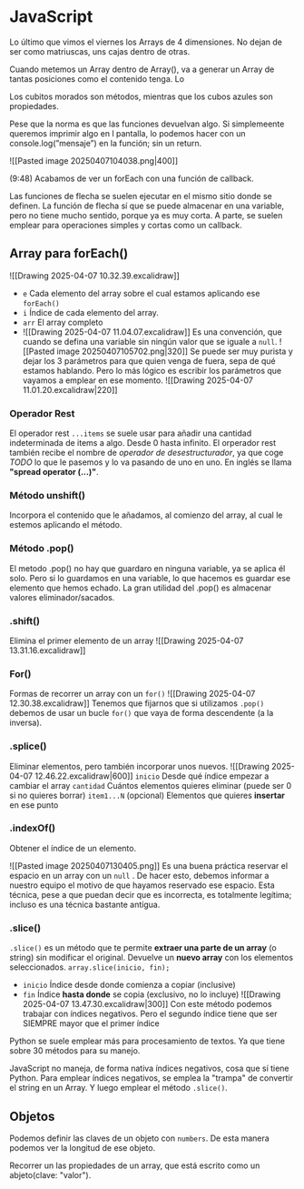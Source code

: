 # JavaScript

Lo último que vimos el viernes los Arrays de 4 dimensiones. No dejan de ser como matriuscas, uns cajas dentro de otras.

Cuando metemos un Array dentro de Array(), va a generar un Array de tantas posiciones como el contenido tenga. Lo

Los cubitos morados son métodos, mientras que los cubos azules son propiedades.

Pese que la norma es que las funciones devuelvan algo. Si simplemeente queremos imprimir algo en l pantalla, lo podemos hacer con un console.log(”mensaje”) en la función; sin un return.

![[Pasted image 20250407104038.png|400]]

(9:48) Acabamos de ver un forEach con una función de callback.

Las funciones de flecha se suelen ejecutar en el mismo sitio donde se definen. La función de flecha sí que se puede almacenar en una variable, pero no tiene mucho sentido, porque ya es muy corta. A parte, se suelen emplear para operaciones simples y cortas como un callback.
## Array para forEach()
![[Drawing 2025-04-07 10.32.39.excalidraw]]
- `e` Cada elemento del array sobre el cual estamos aplicando ese `forEach()`
- `i` Índice de cada elemento del array.
- `arr` El array completo
- ![[Drawing 2025-04-07 11.04.07.excalidraw]]
Es una convención, que cuando se defina una variable sin ningún valor que se iguale a `null`.
![[Pasted image 20250407105702.png|320]]
Se puede ser muy purista y dejar los 3 parámetros para que quien venga de fuera, sepa de qué estamos hablando. Pero lo más lógico es escribir los parámetros que vayamos a emplear en ese momento.
![[Drawing 2025-04-07 11.01.20.excalidraw|220]]
### Operador Rest
El operador rest `...items` se suele usar para añadir una cantidad indeterminada de items a algo. Desde 0 hasta infinito.
El orperador rest también recibe el nombre de *operador de desestructurador*, ya que  coge *TODO* lo que le pasemos y lo va pasando de uno en uno. En inglés se llama **"spread operator (...)"**.


### Método unshift()
Incorpora el contenido que le añadamos, al comienzo del array, al cual le estemos aplicando el método.

### Método .pop()
El metodo .pop() no hay que guardaro en ninguna variable, ya se aplica él solo. Pero si lo guardamos en una variable, lo que hacemos es guardar ese elemento que hemos echado.
La gran utilidad del .pop() es almacenar valores eliminador/sacados.

### .shift()
Elimina el primer elemento de un array
![[Drawing 2025-04-07 13.31.16.excalidraw]]
### For()
Formas de recorrer un array con un `for()`
![[Drawing 2025-04-07 12.30.38.excalidraw]]
Tenemos que fijarnos que si utilizamos `.pop()` debemos de usar un bucle `for()` que vaya de forma descendente (a la inversa).

### .splice()
Eliminar elementos, pero también incorporar unos nuevos.
![[Drawing 2025-04-07 12.46.22.excalidraw|600]]
`inicio` Desde qué índice empezar a cambiar el array
`cantidad` Cuántos elementos quieres eliminar (puede ser 0 si no quieres borrar)
`item1...N` (opcional) Elementos que quieres **insertar** en ese punto

### .indexOf()
Obtener el índice de un elemento.

![[Pasted image 20250407130405.png]]
Es una buena práctica reservar el espacio en un array con un `null` . De hacer esto, debemos informar a nuestro equipo el motivo de que hayamos reservado ese espacio. Esta técnica, pese a que puedan decir que es incorrecta, es totalmente legítima; incluso es una técnica bastante antígua. 

### .slice()
`.slice()` es un método que te permite **extraer una parte de un array** (o string) sin modificar el original. Devuelve un **nuevo array** con los elementos seleccionados.
`array.slice(inicio, fin);` 
- `inicio` Índice desde donde comienza a copiar (inclusive)
- `fin` Índice **hasta donde** se copia (exclusivo, no lo incluye)
![[Drawing 2025-04-07 13.47.30.excalidraw|300]]
Con este método podemos trabajar con índices negativos. Pero el segundo índice tiene que ser SIEMPRE mayor que el primer índice

Python se suele emplear más para procesamiento de textos. Ya que tiene sobre 30 métodos para su manejo. 

JavaScript no maneja, de forma nativa índices negativos, cosa que sí tiene Python. Para emplear índices negativos, se emplea la "trampa" de convertir el string en un Array. Y luego emplear el método `.slice()`.

## Objetos
Podemos definir las claves de un objeto con `numbers`. De esta manera podemos ver la longitud de ese objeto.

Recorrer un las propiedades de un array, que está escrito como un abjeto(clave: "valor").